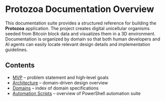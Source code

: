 # Protozoa Documentation Overview

This documentation suite provides a structured reference for building the **Protozoa** application. The project creates digital unicellular organisms seeded from Bitcoin block data and visualizes them in a 3D environment. Documentation is organized by domain so that both human developers and AI agents can easily locate relevant design details and implementation guidelines.

## Contents
- [MVP](MVP.md) – problem statement and high‑level goals
- [Architecture](Architecture.md) – domain-driven design overview
- [Domains](../domains/README.md) – index of domain specifications
- [Automation Scripts](../scripts/README.md) – overview of PowerShell automation suite
